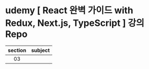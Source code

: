 # udemy [ React 완벽 가이드 with Redux, Next.js, TypeScript ] 강의 Repo

| section | subject |
| :-----: | :-----: |
|   03    |
